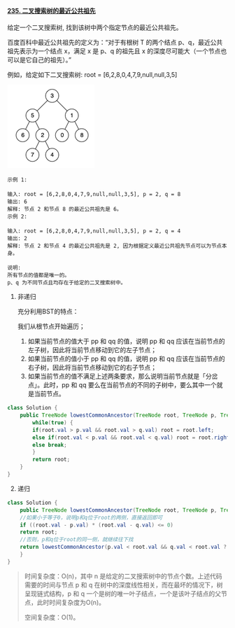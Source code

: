 #### [235. 二叉搜索树的最近公共祖先](https://leetcode-cn.com/problems/lowest-common-ancestor-of-a-binary-search-tree/)

给定一个二叉搜索树, 找到该树中两个指定节点的最近公共祖先。

百度百科中最近公共祖先的定义为：“对于有根树 T 的两个结点 p、q，最近公共祖先表示为一个结点 x，满足 x 是 p、q 的祖先且 x 的深度尽可能大（一个节点也可以是它自己的祖先）。”

例如，给定如下二叉搜索树:  root = [6,2,8,0,4,7,9,null,null,3,5]

![binarytree](image/binarytree.png)

```
示例 1:

输入: root = [6,2,8,0,4,7,9,null,null,3,5], p = 2, q = 8
输出: 6 
解释: 节点 2 和节点 8 的最近公共祖先是 6。
示例 2:

输入: root = [6,2,8,0,4,7,9,null,null,3,5], p = 2, q = 4
输出: 2
解释: 节点 2 和节点 4 的最近公共祖先是 2, 因为根据定义最近公共祖先节点可以为节点本身。

说明:
所有节点的值都是唯一的。
p、q 为不同节点且均存在于给定的二叉搜索树中。
```

1. 非递归

   充分利用BST的特点：

   我们从根节点开始遍历；

   1. 如果当前节点的值大于 pp 和 qq 的值，说明 pp 和 qq 应该在当前节点的左子树，因此将当前节点移动到它的左子节点；
   2. 如果当前节点的值小于 pp 和 qq 的值，说明 pp 和 qq 应该在当前节点的右子树，因此将当前节点移动到它的右子节点；
   3. 如果当前节点的值不满足上述两条要求，那么说明当前节点就是「分岔点」。此时，pp 和 qq 要么在当前节点的不同的子树中，要么其中一个就是当前节点。

   

```java
class Solution {
    public TreeNode lowestCommonAncestor(TreeNode root, TreeNode p, TreeNode q) {
        while(true) {
        if(root.val > p.val && root.val > q.val) root = root.left;
        else if(root.val < p.val && root.val < q.val) root = root.right;
        else break;
        }
        return root;
    }
}
```

2. 递归

```java
class Solution {
    public TreeNode lowestCommonAncestor(TreeNode root, TreeNode p, TreeNode q) {
    //如果小于等于0，说明p和q位于root的两侧，直接返回即可
    if ((root.val - p.val) * (root.val - q.val) <= 0)
    return root;
    //否则，p和q位于root的同一侧，就继续往下找
    return lowestCommonAncestor(p.val < root.val && q.val < root.val ? root.left : root.right, p, q);
    }
}
```

> 时间复杂度：O(n)，其中 n 是给定的二叉搜索树中的节点个数。上述代码需要的时间与节点 p 和 q 在树中的深度线性相关，而在最坏的情况下，树呈现链式结构，p 和 q 一个是树的唯一叶子结点，一个是该叶子结点的父节点，此时时间复杂度为O(n)。
>
> 空间复杂度：O(1)。

